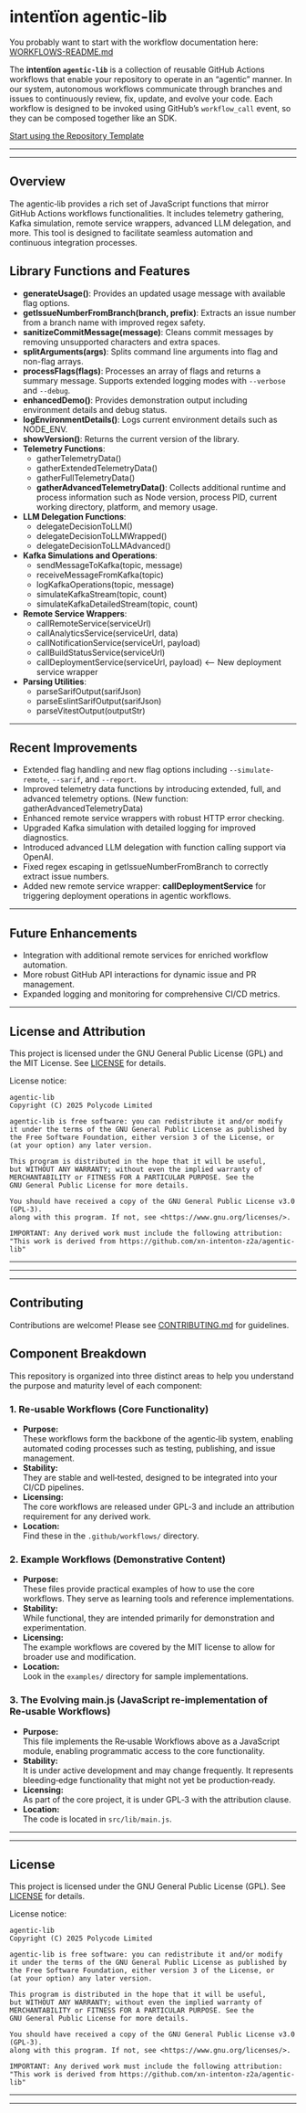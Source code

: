 # intentïon agentic-lib

You probably want to start with the workflow documentation here: [WORKFLOWS-README.md](WORKFLOWS-README.md)

The **intentïon `agentic-lib`** is a collection of reusable GitHub Actions workflows that enable your repository to operate in an “agentic” manner. In our system, autonomous workflows communicate through branches and issues to continuously review, fix, update, and evolve your code. Each workflow is designed to be invoked using GitHub’s `workflow_call` event, so they can be composed together like an SDK.

[Start using the Repository Template](https://github.com/xn-intenton-z2a/repository0)

---
---

## Overview

The agentic‑lib provides a rich set of JavaScript functions that mirror GitHub Actions workflows functionalities. It includes telemetry gathering, Kafka simulation, remote service wrappers, advanced LLM delegation, and more. This tool is designed to facilitate seamless automation and continuous integration processes.

## Library Functions and Features

- **generateUsage()**: Provides an updated usage message with available flag options.
- **getIssueNumberFromBranch(branch, prefix)**: Extracts an issue number from a branch name with improved regex safety.
- **sanitizeCommitMessage(message)**: Cleans commit messages by removing unsupported characters and extra spaces.
- **splitArguments(args)**: Splits command line arguments into flag and non-flag arrays.
- **processFlags(flags)**: Processes an array of flags and returns a summary message. Supports extended logging modes with `--verbose` and `--debug`.
- **enhancedDemo()**: Provides demonstration output including environment details and debug status.
- **logEnvironmentDetails()**: Logs current environment details such as NODE_ENV.
- **showVersion()**: Returns the current version of the library.
- **Telemetry Functions**:
  - gatherTelemetryData()
  - gatherExtendedTelemetryData()
  - gatherFullTelemetryData()
  - **gatherAdvancedTelemetryData()**: Collects additional runtime and process information such as Node version, process PID, current working directory, platform, and memory usage.
- **LLM Delegation Functions**:
  - delegateDecisionToLLM()
  - delegateDecisionToLLMWrapped()
  - delegateDecisionToLLMAdvanced()
- **Kafka Simulations and Operations**:
  - sendMessageToKafka(topic, message)
  - receiveMessageFromKafka(topic)
  - logKafkaOperations(topic, message)
  - simulateKafkaStream(topic, count)
  - simulateKafkaDetailedStream(topic, count)
- **Remote Service Wrappers**:
  - callRemoteService(serviceUrl)
  - callAnalyticsService(serviceUrl, data)
  - callNotificationService(serviceUrl, payload)
  - callBuildStatusService(serviceUrl)
  - callDeploymentService(serviceUrl, payload)  <-- New deployment service wrapper
- **Parsing Utilities**:
  - parseSarifOutput(sarifJson)
  - parseEslintSarifOutput(sarifJson)
  - parseVitestOutput(outputStr)

---

## Recent Improvements

- Extended flag handling and new flag options including `--simulate-remote`, `--sarif`, and `--report`.
- Improved telemetry data functions by introducing extended, full, and advanced telemetry options. (New function: gatherAdvancedTelemetryData)
- Enhanced remote service wrappers with robust HTTP error checking.
- Upgraded Kafka simulation with detailed logging for improved diagnostics.
- Introduced advanced LLM delegation with function calling support via OpenAI.
- Fixed regex escaping in getIssueNumberFromBranch to correctly extract issue numbers.
- Added new remote service wrapper: **callDeploymentService** for triggering deployment operations in agentic workflows.

---

## Future Enhancements

- Integration with additional remote services for enriched workflow automation.
- More robust GitHub API interactions for dynamic issue and PR management.
- Expanded logging and monitoring for comprehensive CI/CD metrics.

---

## License and Attribution

This project is licensed under the GNU General Public License (GPL) and the MIT License. See [LICENSE](LICENSE) for details.

License notice:
```
agentic-lib
Copyright (C) 2025 Polycode Limited

agentic-lib is free software: you can redistribute it and/or modify
it under the terms of the GNU General Public License as published by
the Free Software Foundation, either version 3 of the License, or
(at your option) any later version.

This program is distributed in the hope that it will be useful,
but WITHOUT ANY WARRANTY; without even the implied warranty of
MERCHANTABILITY or FITNESS FOR A PARTICULAR PURPOSE. See the
GNU General Public License for more details.

You should have received a copy of the GNU General Public License v3.0 (GPL‑3).
along with this program. If not, see <https://www.gnu.org/licenses/>.

IMPORTANT: Any derived work must include the following attribution:
"This work is derived from https://github.com/xn-intenton-z2a/agentic-lib"
```

---
---
---

## Contributing

Contributions are welcome! Please see [CONTRIBUTING.md](CONTRIBUTING.md) for guidelines.

## Component Breakdown

This repository is organized into three distinct areas to help you understand the purpose and maturity level of each component:

### 1. Re‑usable Workflows (Core Functionality)
- **Purpose:**  
  These workflows form the backbone of the agentic‑lib system, enabling automated coding processes such as testing, publishing, and issue management.
- **Stability:**  
  They are stable and well‑tested, designed to be integrated into your CI/CD pipelines.
- **Licensing:**  
  The core workflows are released under GPL‑3 and include an attribution requirement for any derived work.
- **Location:**  
  Find these in the `.github/workflows/` directory.

### 2. Example Workflows (Demonstrative Content)
- **Purpose:**  
  These files provide practical examples of how to use the core workflows. They serve as learning tools and reference implementations.
- **Stability:**  
  While functional, they are intended primarily for demonstration and experimentation.
- **Licensing:**  
  The example workflows are covered by the MIT license to allow for broader use and modification.
- **Location:**  
  Look in the `examples/` directory for sample implementations.

### 3. The Evolving main.js (JavaScript re-implementation of Re‑usable Workflows)
- **Purpose:**  
  This file implements the Re‑usable Workflows above as a JavaScript module, enabling programmatic access to the core functionality.
- **Stability:**  
  It is under active development and may change frequently. It represents bleeding‑edge functionality that might not yet be production‑ready.
- **Licensing:**  
  As part of the core project, it is under GPL‑3 with the attribution clause.
- **Location:**  
  The code is located in `src/lib/main.js`.

---
---

## License

This project is licensed under the GNU General Public License (GPL). See [LICENSE](LICENSE) for details.

License notice:
```
agentic-lib
Copyright (C) 2025 Polycode Limited

agentic-lib is free software: you can redistribute it and/or modify
it under the terms of the GNU General Public License as published by
the Free Software Foundation, either version 3 of the License, or
(at your option) any later version.

This program is distributed in the hope that it will be useful,
but WITHOUT ANY WARRANTY; without even the implied warranty of
MERCHANTABILITY or FITNESS FOR A PARTICULAR PURPOSE. See the
GNU General Public License for more details.

You should have received a copy of the GNU General Public License v3.0 (GPL‑3).
along with this program. If not, see <https://www.gnu.org/licenses/>.

IMPORTANT: Any derived work must include the following attribution:
"This work is derived from https://github.com/xn-intenton-z2a/agentic-lib"
```

---
---
